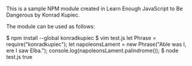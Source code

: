 This is a sample NPM module created in Learn Enough JavaScript to Be Dangerous by Konrad Kupiec.

The module can be used as follows:

$ npm install --global konradkupiec
$ vim test.js
let Phrase = require("konradkupiec");
let napoleonsLament = new Phrase("Able was I, ere I saw Elba.");
console.log(napoleonsLament.palindrome());
$ node test.js
true